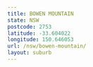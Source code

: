 ```yaml
---
title: BOWEN MOUNTAIN
state: NSW
postcode: 2753
latitude: -33.604022
longitude: 150.646053
url: /nsw/bowen-mountain/
layout: suburb
---
```

